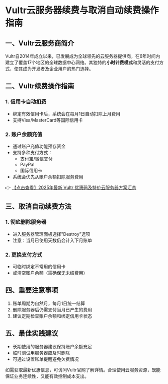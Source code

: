# Vultr云服务器续费与取消自动续费操作指南

## 一、Vultr云服务商简介
Vultr自2014年成立以来，已发展成为全球领先的云服务器提供商，在6年时间内建立了覆盖17个地区的全球数据中心网络。其独特的**小时计费模式**和灵活的支付方式，使其成为开发者及企业用户的热门选择。

## 二、Vultr续费操作指南
### 1. 信用卡自动扣费
- 绑定有效信用卡后，系统会在每月1日自动扣除上月费用
- 支持Visa/MasterCard等国际信用卡

### 2. 账户余额充值
- 通过账户充值功能预存资金
- 支持多种支付方式：
  - 支付宝/微信支付
  - PayPal
  - 国际信用卡
- 系统会优先从账户余额扣除服务费用

👉 [【点击查看】2025年最新 Vultr 优惠码及特价云服务器方案汇总](https://bit.ly/VuLtr)

## 三、取消自动续费方法
### 1. 彻底删除服务器
- 进入服务器管理面板选择"Destroy"选项
- 注意：当月已使用天数仍会计入下月账单

### 2. 更换支付方式
- 可临时绑定不常用的信用卡
- 或清空账户余额（需确保无未结费用）

## 四、重要注意事项
1. 账单周期为自然月，每月1日统一结算
2. 删除服务器后仍需支付当月已产生的费用
3. 建议定期检查账户余额和绑定信用卡状态

## 五、最佳实践建议
- 长期使用的服务器建议保持账户余额充足
- 临时测试用服务器应及时删除
- 可通过设置账单提醒避免欠费情况

如需获取最新优惠信息，可访问Vultr官网了解详情。合理使用云服务资源，既能保证业务连续性，又能有效控制成本支出。